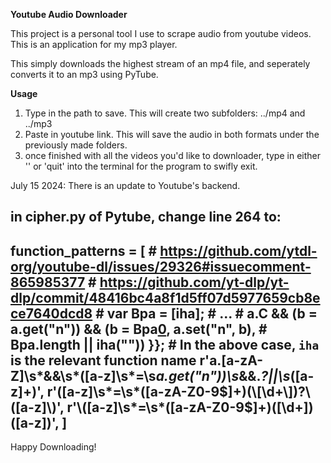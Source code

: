 **Youtube Audio Downloader**

This project is a personal tool I use to scrape audio from youtube videos. This is an application for my mp3 player.

This simply downloads the highest stream of an mp4 file, and seperately converts it to an mp3 using PyTube.

**Usage**
1. Type in the path to save. This will create two subfolders: ../mp4 and ../mp3
2. Paste in youtube link. This will save the audio in both formats under the previously made folders.
3. once finished with all the videos you'd like to downloader, type in either '' or 'quit' into the terminal for the program to swifly exit.

July 15 2024:
There is an update to Youtube's backend.

in cipher.py of Pytube, change line 264 to:
------------------------------------------------------------------------------------------------
function_patterns = [
    # https://github.com/ytdl-org/youtube-dl/issues/29326#issuecomment-865985377
    # https://github.com/yt-dlp/yt-dlp/commit/48416bc4a8f1d5ff07d5977659cb8ece7640dcd8
    # var Bpa = [iha];
    # ...
    # a.C && (b = a.get("n")) && (b = Bpa[0](b), a.set("n", b),
    # Bpa.length || iha("")) }};
    # In the above case, `iha` is the relevant function name
    r'a\.[a-zA-Z]\s*&&\s*\([a-z]\s*=\s*a\.get\("n"\)\)\s*&&.*?\|\|\s*([a-z]+)',
    r'\([a-z]\s*=\s*([a-zA-Z0-9$]+)(\[\d+\])?\([a-z]\)',
    r'\([a-z]\s*=\s*([a-zA-Z0-9$]+)(\[\d+\])\([a-z]\)',
]
------------------------------------------------------------------------------------------------

Happy Downloading!
